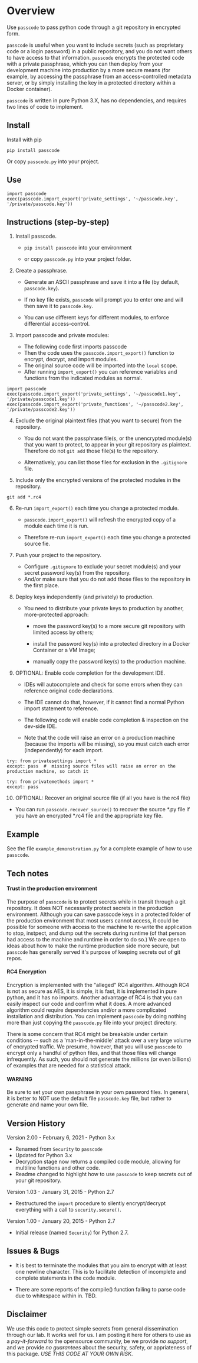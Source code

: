 # Overview

Use `passcode` to pass python code through a git repository in encrypted form.  

`passcode` is useful when you want to include secrets (such as proprietary code or a login password) in a public 
repository, and you do not want others to have access to that information. `passcode` encrypts the protected 
code with a private passphrase, which you can then deploy from your development machine  into production by a more 
secure means (for example, by accessing the passphrase from an access-controlled metadata server, or by simply
installing the key in a protected directory within a Docker container).

`passcode`  is written in pure Python 3.X, has no dependencies, and requires two lines of code to implement.


## Install

Install with pip

    pip install passcode

Or copy `passcode.py` into your project.


## Use
  
    import passcode
    exec(passcode.import_export('private_settings', '~/passcode.key', '/private/passcode.key')) 


## Instructions  (step-by-step)

  1. Install passcode.
     
     * `pip install passcode` into your environment  
       
     *  or copy `passcode.py` into your project folder.


  2. Create a passphrase.
     
     * Generate an ASCII passphrase and save it into a file (by default, `passcode.key`).
    
     * If no key file exists, `passcode` will prompt you to enter one and will then save it to `passcode.key`.
     
     * You can use different keys for different modules, to enforce differential access-control.
       

  3. Import passcode and private modules:
      
     * The following code first imports passcode
     * Then the code uses the `passcode.import_export()` function to encrypt, decrypt, and import modules.
     * The original source code will be imported into the `local` scope.
     * After running `import_export()` you can reference variables and functions from the indicated modules as normal.

    import passcode 
    exec(passcode.import_export('private_settings', '~/passcode1.key', '/private/passcode1.key')) 
    exec(passcode.import_export('private_functions', '~/passcode2.key', '/private/passcode2.key')) 

  
  4. Exclude the original plaintext files (that you want to secure) from the repository. 
     
     * You do not want the passphrase file(s, or the unencrypted module(s) that you want to protect, to appear in your 
       git repository as plaintext. Therefore do not `git add` those file(s) to the repository. 
       
     * Alternatively, you can list those files for exclusion in the `.gitignore` file.


  5. Include only the encrypted versions of the protected modules in the repository.
     
   `git add *.rc4`  


  6. Re-run `import_export()` each time you change a protected module.
     
     * `passcode.import_export()` will refresh the encrypted copy of a module each time it is run.
       
     * Therefore re-run `import_export()` each time you change a protected source fie.
       

  7. Push your project to the repository. 
    
     * Configure `.gitignore` to exclude your secret module(s) and your secret password key(s) from the repository.
     * And/or make sure that you do not add those files to the repository in the first place.


  8. Deploy keys independently (and privately) to production. 

     * You need to distribute your private keys to production by another, more-protected approach:
       
       - move the password key(s) to a more secure git repository with limited access by others;
         
       - install the password key(s) into a protected directory in a Docker Container or a VM Image;
         
       - manually copy the password key(s) to the production machine.

  
  9. OPTIONAL: Enable code completion for the development IDE. 
     
     * IDEs will autocomplete and check for some errors when they can reference original code declarations. 
     * The IDE cannot do that, however, if it cannot find a normal Python import statement to reference.
       
     * The following code will enable code completion & inspection on the dev-side IDE. 
     * Note that the code will raise an error on a production machine (because the imports will be missing), 
       so you must catch each error (independently) for each import. 

    try: from privatesettings import *   
    except: pass  #  missing source files will raise an error on the production machine, so catch it

    try: from privatemethods import *   
    except: pass  
  
  
  10. OPTIONAL: Recover an original source file (if all you have is the rc4 file)  
 
   * You can run `passcode.recover_source()` to recover the source *.py file if you have an encrypted *.rc4 file and 
     the appropriate key file.


## Example

See the file `example_demonstration.py` for a complete example of how to use `passcode`.


## Tech notes 
 
#### Trust in the production environment

The purpose of `passcode` is to protect secrets while in transit through a git repository. It does NOT necessarily 
protect secrets in the production environment. Although you can save passcode keys in a protected folder of the
production environment that most users cannot access, it could be possible for someone with access to the machine to 
re-write the application to stop, instpect, and dump out the secrets during runtime (of that person had access to the
machine and runtime in order to do so.) We are open to ideas about how to make the runtime production side more secure,
but `passcode` has generally served it's purpose of keeping secrets out of git repos.

#### RC4 Encryption
  
Encryption is implemented with the "alleged" RC4 algorithm. Although RC4 is not as secure as AES, it is simple, it is 
fast, it is implemented in pure python, and it has no imports. Another advantage of RC4 is that you can easily inspect 
our code and confirm what it does. A more advanced algorithm could require dependencies and/or a more complicated 
installation and distribution. You can implement `passcode` by doing nothing more than just copying the `passcode.py` 
file into your project directory.

There is some concern that RC4 might be breakable under certain conditions -- such as a 'man-in-the-middle' attack over 
a very large volume of encrypted traffic. We presume, however, that you will use `passcode` to encrypt only a handful of 
python files, and that those files will change infrequently. As such, you should not generate the millions (or even 
billions) of examples that are needed for a statistical attack. 

#### WARNING

Be sure to set your own passphrase in your own password files. In general, it is better to NOT use the default file 
`passcode.key` file, but rather to generate and name your own file.  


## Version History

Version 2.00 - February 6, 2021 - Python 3.x

  * Renamed from `Security` to `passcode`
  * Updated for Python 3.x
  * Decryption stage now returns a compiled code module, allowing for multiline functions and other code.
  * Readme changed to highlight how to use `passcode` to keep secrets out of your git repository.

Version 1.03 - January 31, 2015 - Python 2.7

  * Restructured the `import` procedure to silently encrypt/decrypt everything with a call to `security.secure()`.

Version 1.00 - January 20, 2015 - Python 2.7 

  * Initial release (named `Security`) for Python 2.7.


## Issues & Bugs

  * It is best to terminate the modules that you aim to encrypt with at least one newline character. This is to 
    facilitate detection of incomplete and complete statements in the code module.
    
  * There are some reports of the compile() function failing to parse code due to whitespace within in. TBD.


## Disclaimer

We use this code to protect simple secrets from general dissemination through our lab. It works well for us. I am 
posting it here for others to use as a *_pay-it-forward_* to the opensource community, be we provide *no support*, and 
we provide *no guarantees* about the security, safety, or appriateness of this package. 
*USE THIS CODE AT YOUR OWN RISK*.
 
